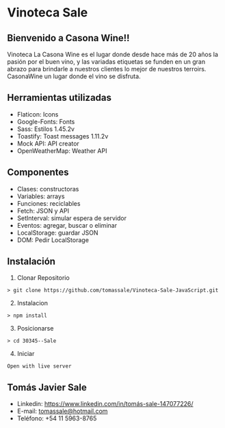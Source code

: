 # Vinoteca Sale
## Bienvenido a Casona Wine!!
Vinoteca La Casona Wine es el lugar donde desde hace más de 20 años la pasión por el buen vino, y las variadas etiquetas se funden en un gran abrazo para brindarle a nuestros clientes lo mejor de nuestros terroirs. CasonaWine un lugar donde el vino se disfruta.
## Herramientas utilizadas
* Flaticon: Icons
* Google-Fonts: Fonts
* Sass: Estilos 1.45.2v
* Toastify: Toast messages 1.11.2v
* Mock API: API creator
* OpenWeatherMap: Weather API
## Componentes
* Clases: constructoras
* Variables: arrays
* Funciones: reciclables
* Fetch: JSON y API
* SetInterval: simular espera de servidor
* Eventos: agregar, buscar o eliminar
* LocalStorage: guardar JSON
* DOM: Pedir LocalStorage
## Instalación
1. Clonar Repositorio
```
> git clone https://github.com/tomassale/Vinoteca-Sale-JavaScript.git
```
2. Instalacion
```
> npm install
```
3. Posicionarse
```
> cd 30345--Sale
```
4. Iniciar
```
Open with live server
```
## Tomás Javier Sale
* Linkedin: https://www.linkedin.com/in/tomás-sale-147077226/
* E-mail: tomassale@hotmail.com
* Teléfono: +54 11 5963-8765
